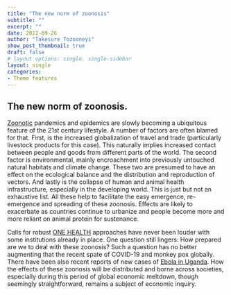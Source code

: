 ```yaml
---
title: "The new norm of zoonosis"
subtitle: ""
excerpt: ""
date: 2022-09-26
author: "Takesure Tozooneyi"
show_post_thumbnail: true
draft: false
# layout options: single, single-sidebar
layout: single
categories:
- Theme features
---
```


## The new norm of zoonosis.

[Zoonotic](https://en.wikipedia.org/wiki/Zoonosis) pandemics and epidemics are slowly becoming a ubiquitous feature of the 21st century lifestyle. A number of factors are often blamed for that. First, is the increased globalization of travel and trade (particularly livestock products for this case). This naturally implies increased contact between people and goods from different parts of the world. The second factor is environmental, mainly encroachment into previously untouched natural habitats and climate change. These two are presumed to have an effect on the ecological balance and the distribution and reproduction of vectors. And lastly is the collapse of human and animal health infrastructure, especially in the developing world. This is just but not an exhaustive list. All these help to facilitate the easy emergence, re-emergence and spreading of these zoonosis. Effects are likely to exacerbate as countries continue to urbanize and people become more and more reliant on animal protein for sustenance.

Calls for robust [ONE HEALTH](https://en.wikipedia.org/wiki/One_Health) approaches have never been louder with some institutions already in place. One question still lingers: How prepared are we to deal with these zoonosis? Such a question has no better augmenting that the recent spate of COVID-19 and monkey pox globally. There have been also recent reports of new cases of [Ebola in Uganda]( https://www.thecitizen.co.tz/tanzania/news/africa/uganda-ebola-outbreak-here-s-what-you-need-to-know-3962448). How the effects of these zoonosis will be distributed and borne across societies, especially during this period of global economic meltdown, though seemingly straightforward, remains a subject of economic inquiry. 

